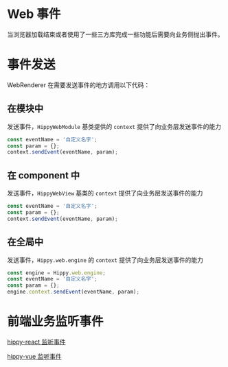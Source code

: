 # Web 事件

当浏览器加载结束或者使用了一些三方库完成一些功能后需要向业务侧抛出事件。

# 事件发送

WebRenderer 在需要发送事件的地方调用以下代码：

## 在模块中

 发送事件，`HippyWebModule` 基类提供的 `context` 提供了向业务层发送事件的能力

```javascript
const eventName = '自定义名字';
const param = {};
context.sendEvent(eventName, param);
```

## 在 component 中

 发送事件，`HippyWebView` 基类的 `context` 提供了向业务层发送事件的能力

```javascript
const eventName = '自定义名字';
const param = {};
context.sendEvent(eventName, param);
```

## 在全局中

 发送事件，`Hippy.web.engine` 的 `context` 提供了向业务层发送事件的能力

```javascript
const engine = Hippy.web.engine;
const eventName = '自定义名字';
const param = {};
engine.context.sendEvent(eventName, param);
```

# 前端业务监听事件

[hippy-react 监听事件](hippy-react/native-event.md?id=事件监听器)

[hippy-vue 监听事件](hippy-vue/native-event.md?id=事件监听器)
